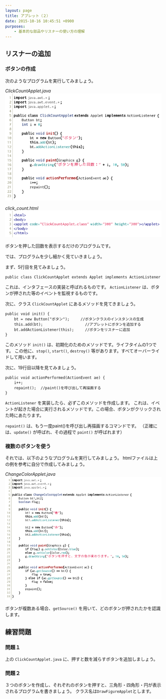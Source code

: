 ```yaml
---
layout: page
title: アプレット（２）
date: 2015-10-16 10:45:51 +0900
purposes:
    - 基本的な部品やリスナーの使い方の理解
---
```



リスナーの追加
--------------

### ボタンの作成

次のようなプログラムを実行してみましょう。

*ClickCountApplet.java*
![](./pic/ClickCountApplet.java.png)

*click_count.html*
![](./pic/click_count.html.png)

ボタンを押した回数を表示するだけのプログラムです。

では、プログラムを少し細かく見ていきましょう。

まず、5行目を見てみましょう。

    public class ClickCountApplet extends Applet implements ActionListener

これは、インタフェースの実装と呼ばれるものです。
`ActionListener` は、ボタンが押された等のイベントを監視するものです。

次に、クラス `ClickCountApplet` にあるメソッドを見てきましょう。

    public void init() {
    	bt = new Button("ボタン");		//ボタンクラスのインスタンスの生成
    	this.add(bt);				    //アプレットにボタンを追加する
    	bt.addActionListener(this);		//ボタンをリスナーに追加
    }

このメソッド `init()` は、初期化のためのメソッドです。ライフタイムの1つです。
この他に、`stop()`, `start()`, `destroy()` 等があります。すべてオーバーライドして用います。

次に、19行目以降を見てみましょう。

    public void actionPerformed(ActionEvent ae) {
    	i++;
    	repaint();	//paint()を呼び出して再描画する
    }

`ActionListener` を実装したら、必ずこのメソッドを作成します。
これは、イベントが起きた場合に実行されるメソッドです。この場合、ボタンがクリックされた時にあたります。

`repaint()` は、もう一度paint()を呼び出し再描画するコマンドです。
（正確には、`update()` が呼ばれ、その過程で `paint()` が呼ばれます）

### 複数のボタンを使う

それでは、以下のようなプログラムを実行してみましょう。
htmlファイルは上の例を参考に自分で作成してみましょう。

*ChangeColorApplet.java*
![](./pic/ChangeColorApplet.java.png)

ボタンが複数ある場合、`getSource()` を用いて、どのボタンが押されたかを認識します。


練習問題
--------

### 問題１

上の `ClickCountApplet.java` に、押すと数を減らすボタンを追加しましょう。

### 問題２

３つのボタンを作成し、それぞれのボタンを押すと、三角形・四角形・円が表示されるプログラムを書きましょう。
クラス名は`DrawFigureApplet`とします。
